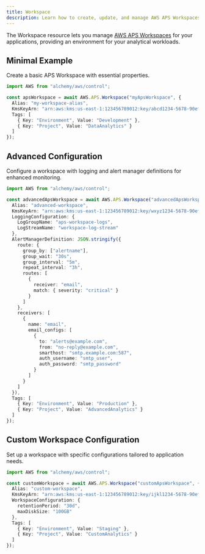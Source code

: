 ```yaml
---
title: Workspace
description: Learn how to create, update, and manage AWS APS Workspaces using Alchemy Cloud Control.
---
```



The Workspace resource lets you manage [AWS APS Workspaces](https://docs.aws.amazon.com/aps/latest/userguide/) for your applications, providing an environment for your analytical workloads.

## Minimal Example

Create a basic APS Workspace with essential properties.

```ts
import AWS from "alchemy/aws/control";

const apsWorkspace = await AWS.APS.Workspace("myApsWorkspace", {
  Alias: "my-workspace-alias",
  KmsKeyArn: "arn:aws:kms:us-east-1:123456789012:key/abcd1234-5678-90ef-ghij-klmnopqrstuv",
  Tags: [
    { Key: "Environment", Value: "Development" },
    { Key: "Project", Value: "DataAnalytics" }
  ]
});
```

## Advanced Configuration

Configure a workspace with logging and alert manager definitions for enhanced monitoring.

```ts
import AWS from "alchemy/aws/control";

const advancedApsWorkspace = await AWS.APS.Workspace("advancedApsWorkspace", {
  Alias: "advanced-workspace",
  KmsKeyArn: "arn:aws:kms:us-east-1:123456789012:key/wxyz1234-5678-90ef-ghij-klmnopqrstuv",
  LoggingConfiguration: {
    LogGroupName: "aps-workspace-logs",
    LogStreamName: "workspace-log-stream"
  },
  AlertManagerDefinition: JSON.stringify({
    route: {
      group_by: ["alertname"],
      group_wait: "30s",
      group_interval: "5m",
      repeat_interval: "3h",
      routes: [
        {
          receiver: "email",
          match: { severity: "critical" }
        }
      ]
    },
    receivers: [
      {
        name: "email",
        email_configs: [
          {
            to: "alerts@example.com",
            from: "no-reply@example.com",
            smarthost: "smtp.example.com:587",
            auth_username: "smtp_user",
            auth_password: "smtp_password"
          }
        ]
      }
    ]
  }),
  Tags: [
    { Key: "Environment", Value: "Production" },
    { Key: "Project", Value: "AdvancedAnalytics" }
  ]
});
```

## Custom Workspace Configuration

Set up a workspace with specific configurations tailored to application needs.

```ts
import AWS from "alchemy/aws/control";

const customWorkspace = await AWS.APS.Workspace("customApsWorkspace", {
  Alias: "custom-workspace",
  KmsKeyArn: "arn:aws:kms:us-east-1:123456789012:key/ijkl1234-5678-90ef-ghij-klmnopqrstuv",
  WorkspaceConfiguration: {
    retentionPeriod: "30d",
    maxDiskSize: "100GB"
  },
  Tags: [
    { Key: "Environment", Value: "Staging" },
    { Key: "Project", Value: "CustomAnalytics" }
  ]
});
```
